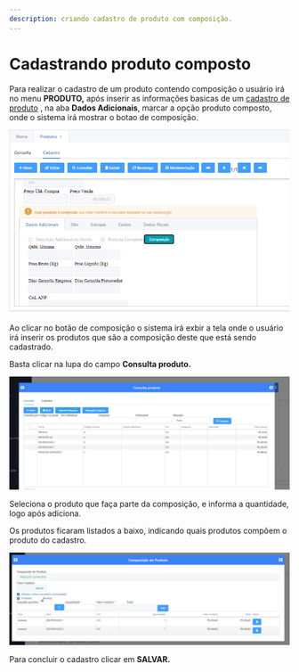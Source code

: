 ```yaml
---
description: criando cadastro de produto com composição.
---
```


# Cadastrando produto composto

Para realizar o cadastro de um produto contendo composição o usuário irá no menu **PRODUTO,** após inserir as informações basicas de um [cadastro de produto](./) , na aba **Dados Adicionais**, marcar a opção produto composto, onde o sistema irá mostrar o botao de composição.

![](<../../../.gitbook/assets/image (113).png>)

Ao clicar no botão de composição o sistema irá exbir a tela onde o usuário irá inserir os produtos que são a composição deste que está sendo cadastrado.

Basta clicar na lupa do campo **Consulta produto.**

![](<../../../.gitbook/assets/image (115).png>)

Seleciona o produto que faça parte da composição,  e informa a quantidade, logo após adiciona.

Os produtos ficaram listados a baixo, indicando quais produtos compõem o produto do cadastro.

![](<../../../.gitbook/assets/image (114).png>)

Para concluir o cadastro clicar em **SALVAR.**

